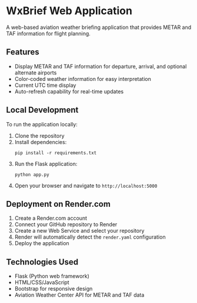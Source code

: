 # WxBrief Web Application

A web-based aviation weather briefing application that provides METAR and TAF information for flight planning.

## Features

- Display METAR and TAF information for departure, arrival, and optional alternate airports
- Color-coded weather information for easy interpretation
- Current UTC time display
- Auto-refresh capability for real-time updates

## Local Development

To run the application locally:

1. Clone the repository
2. Install dependencies:
   ```
   pip install -r requirements.txt
   ```
3. Run the Flask application:
   ```
   python app.py
   ```
4. Open your browser and navigate to `http://localhost:5000`

## Deployment on Render.com

1. Create a Render.com account
2. Connect your GitHub repository to Render
3. Create a new Web Service and select your repository
4. Render will automatically detect the `render.yaml` configuration
5. Deploy the application

## Technologies Used

- Flask (Python web framework)
- HTML/CSS/JavaScript
- Bootstrap for responsive design
- Aviation Weather Center API for METAR and TAF data